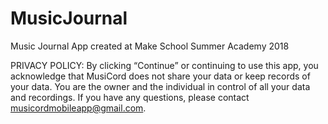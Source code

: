 # MusicJournal
Music Journal App created at Make School Summer Academy 2018

PRIVACY POLICY:
By clicking “Continue” or continuing to use this app, you acknowledge that MusiCord does not share your data or keep records of your data. You are the owner and the individual in control of all your data and recordings. If you have any questions, please contact musicordmobileapp@gmail.com.

